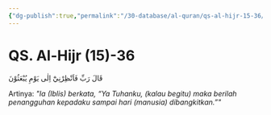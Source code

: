 ```yaml
---
{"dg-publish":true,"permalink":"/30-database/al-quran/qs-al-hijr-15-36/"}
---
```



# QS. Al-Hijr (15)-36
قَالَ رَبِّ فَاَنْظِرْنِيْٓ اِلٰى يَوْمِ يُبْعَثُوْنَ 

Artinya: *"Ia (Iblis) berkata, “Ya Tuhanku,  (kalau begitu) maka berilah penangguhan kepadaku sampai hari (manusia) dibangkitkan.”"*

